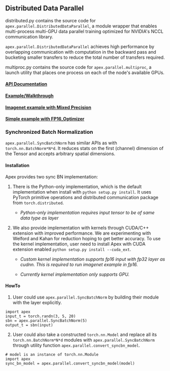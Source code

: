 ## Distributed Data Parallel

distributed.py contains the source code for `apex.parallel.DistributedDataParallel`, a module wrapper that enables multi-process multi-GPU data parallel training optimized for NVIDIA's NCCL communication library.

`apex.parallel.DistributedDataParallel` achieves high performance by overlapping communication with
computation in the backward pass and bucketing smaller transfers to reduce the total number of
transfers required.

multiproc.py contains the source code for `apex.parallel.multiproc`, a launch utility that places one process on each of the node's available GPUs.

#### [API Documentation](https://nvidia.github.io/apex/parallel.html)

#### [Example/Walkthrough](https://github.com/NVIDIA/apex/tree/master/examples/distributed)

#### [Imagenet example with Mixed Precision](https://github.com/NVIDIA/apex/tree/master/examples/imagenet)

#### [Simple example with FP16_Optimizer](https://github.com/NVIDIA/apex/tree/master/examples/FP16_Optimizer_simple/distributed_apex)

### Synchronized Batch Normalization

`apex.parallel.SyncBatchNorm` has similar APIs as with `torch.nn.BatchNorm*N*d`.
It reduces stats on the first (channel) dimension of the Tensor and accepts
arbitrary spatial dimensions.

#### Installation

Apex provides two sync BN implementation:

1. There is the Python-only implementation, which is the default implementation
when install with `python setup.py install`.
It uses PyTorch primitive operations and distributed communication package from
`torch.distributed`.

   - _Python-only implementation requires input tensor to be of same data type as
layer_

2. We also provide implementation with kernels through CUDA/C++ extension with
improved performance. We are experimenting with Welford and Kahan for reduction
hoping to get better accuracy.
   To use the kernel implementation, user need to install Apex with CUDA extension
enabled `python setup.py install --cuda_ext`.

   - _Custom kernel implementation supports fp16 input with fp32 layer as cudnn.
This is required to run imagenet example in fp16._

   - _Currently kernel implementation only supports GPU._

#### HowTo

1. User could use `apex.parallel.SyncBatchNorm` by building their module with
the layer explicitly.

```
import apex
input_t = torch.randn(3, 5, 20)
sbn = apex.parallel.SyncBatchNorm(5)
output_t = sbn(input)
```

2. User could also take a constructed `torch.nn.Model` and replace all its `torch.nn.BatchNorm*N*d` modules with `apex.parallel.SyncBatchNorm` through utility function `apex.parallel.convert_syncbn_model`.

```
# model is an instance of torch.nn.Module
import apex
sync_bn_model = apex.parallel.convert_syncbn_model(model)
```
